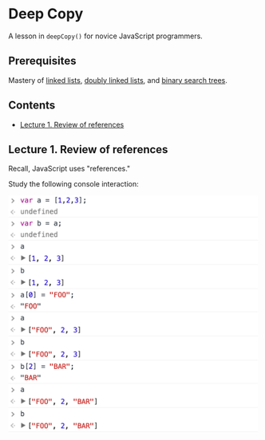 # Deep Copy
A lesson in `deepCopy()` for novice JavaScript programmers.

## Prerequisites

Mastery of
[linked lists](https://github.com/mikegagnon/linked-lists/blob/master/README.md),
[doubly linked lists](https://github.com/mikegagnon/dlists/blob/master/README.md), and
[binary search trees](https://github.com/mikegagnon/bst/blob/master/README.md).

## Contents

- [Lecture 1. Review of references](#lec1)

## <a name="lec1">Lecture 1. Review of references</a>

Recall, JavaScript uses "references."

Study the following console interaction:

<img src="foo-bar.png" width=500>
